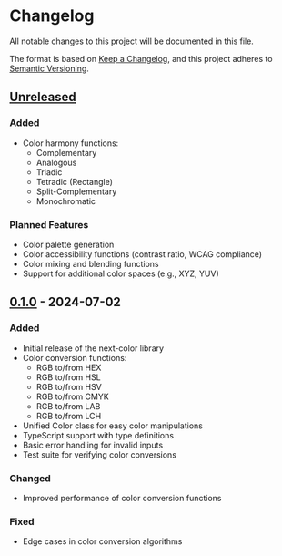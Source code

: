 # Changelog

All notable changes to this project will be documented in this file.

The format is based on [Keep a Changelog](https://keepachangelog.com/en/1.0.0/),
and this project adheres to [Semantic Versioning](https://semver.org/spec/v2.0.0.html).

## [Unreleased]

### Added

- Color harmony functions:
  - Complementary
  - Analogous
  - Triadic
  - Tetradic (Rectangle)
  - Split-Complementary
  - Monochromatic

### Planned Features

- Color palette generation
- Color accessibility functions (contrast ratio, WCAG compliance)
- Color mixing and blending functions
- Support for additional color spaces (e.g., XYZ, YUV)

## [0.1.0] - 2024-07-02

### Added

- Initial release of the next-color library
- Color conversion functions:
  - RGB to/from HEX
  - RGB to/from HSL
  - RGB to/from HSV
  - RGB to/from CMYK
  - RGB to/from LAB
  - RGB to/from LCH
- Unified Color class for easy color manipulations
- TypeScript support with type definitions
- Basic error handling for invalid inputs
- Test suite for verifying color conversions

### Changed

- Improved performance of color conversion functions

### Fixed

- Edge cases in color conversion algorithms

[Unreleased]: https://github.com/iamlite/next-colors/compare/v0.1.0...HEAD
[0.1.0]: https://github.com/iamlite/next-colors/releases/tag/v0.1.0

